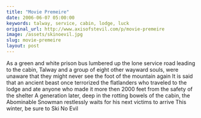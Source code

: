 ```yaml
---
title: "Movie Premeire"
date: 2006-06-07 05:00:00
keywords: talway, service, cabin, lodge, luck
original_url: http://www.axisofstevil.com/p/movie-premeire
image: /assets/skinoevil.jpg
slug: movie-premeire
layout: post
---
```


As a green and white prison bus lumbered up the lone service road leading to the cabin, Talway and a group of eight other wayward souls, were unaware that they might never see the foot of the mountain again It is said that an ancient beast once terrorized the flatlanders who traveled to the lodge and ate anyone who made it more then 2000 feet from the safety of the shelter A generation later, deep in the rotting bowels of the cabin, the Abominable Snowman restlessly waits for his next victims to arrive This winter, be sure to Ski No Evil

